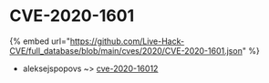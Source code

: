 # CVE-2020-1601
{% embed url="https://github.com/Live-Hack-CVE/full_database/blob/main/cves/2020/CVE-2020-1601.json" %}

* aleksejspopovs ~> [cve-2020-16012](https://www.alice-snow.ru/2020/database/cve-2020-1601/cve-2020-16012-aleksejspopovs)